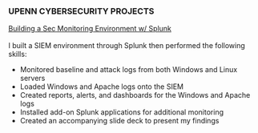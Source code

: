 ### UPENN CYBERSECURITY PROJECTS

[Building a Sec Monitoring Environment w/ Splunk]( ) </br>
</br>
I built a SIEM environment through Splunk then performed the following skills:
<ul>
  <li> Monitored baseline and attack logs from both Windows and Linux servers</li>
  <li> Loaded Windows and Apache logs onto the SIEM </li>
  <li> Created reports, alerts, and dashboards for the Windows and Apache logs</li>
  <li> Installed add-on Splunk applications for additional monitoring</li>
  <li> Created an accompanying slide deck to present my findings</li>
</ul>
